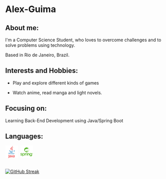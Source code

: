 # Alex-Guima

## About me:

  I'm a Computer Science Student, who loves to overcome challenges and to solve problems using technology.
  
  Based in Rio de Janeiro, Brazil.
  
## Interests and Hobbies:
  
  - Play and explore different kinds of games
  
  - Watch anime, read manga and light novels.
  
## Focusing on:
  Learning Back-End Development using Java/Spring Boot

  

## Languages:
<div>
  <img src="https://github.com/devicons/devicon/blob/master/icons/java/java-original-wordmark.svg" title="Java" width="40" height="40">&nbsp;
  <img src="https://github.com/devicons/devicon/blob/master/icons/spring/spring-original-wordmark.svg" title="Spring" width="40" height="40">&nbsp;
</div>
</br>

[![GitHub Streak](http://github-readme-streak-stats.herokuapp.com?user=Alex-Guima&theme=dark&background=000000)](https://git.io/streak-stats)
